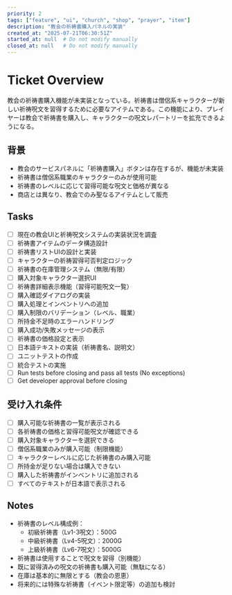 ```yaml
---
priority: 2
tags: ["feature", "ui", "church", "shop", "prayer", "item"]
description: "教会の祈祷書購入パネルの実装"
created_at: "2025-07-21T06:30:51Z"
started_at: null  # Do not modify manually
closed_at: null   # Do not modify manually
---
```


# Ticket Overview

教会の祈祷書購入機能が未実装となっている。祈祷書は僧侶系キャラクターが新しい祈祷呪文を習得するために必要なアイテムである。この機能により、プレイヤーは教会で祈祷書を購入し、キャラクターの呪文レパートリーを拡充できるようになる。

## 背景
- 教会のサービスパネルに「祈祷書購入」ボタンは存在するが、機能が未実装
- 祈祷書は僧侶系職業のキャラクターのみが使用可能
- 祈祷書のレベルに応じて習得可能な呪文と価格が異なる
- 商店とは異なり、教会でのみ聖なるアイテムとして販売

## Tasks

- [ ] 現在の教会UIと祈祷呪文システムの実装状況を調査
- [ ] 祈祷書アイテムのデータ構造設計
- [ ] 祈祷書リストUIの設計と実装
- [ ] キャラクターの祈祷習得可否判定ロジック
- [ ] 祈祷書の在庫管理システム（無限/有限）
- [ ] 購入対象キャラクター選択UI
- [ ] 祈祷書詳細表示機能（習得可能呪文一覧）
- [ ] 購入確認ダイアログの実装
- [ ] 購入処理とインベントリへの追加
- [ ] 購入制限のバリデーション（レベル、職業）
- [ ] 所持金不足時のエラーハンドリング
- [ ] 購入成功/失敗メッセージの表示
- [ ] 祈祷書の価格設定と表示
- [ ] 日本語テキストの実装（祈祷書名、説明文）
- [ ] ユニットテストの作成
- [ ] 統合テストの実施
- [ ] Run tests before closing and pass all tests (No exceptions)
- [ ] Get developer approval before closing

## 受け入れ条件
- [ ] 購入可能な祈祷書の一覧が表示される
- [ ] 各祈祷書の価格と習得可能呪文が確認できる
- [ ] 購入対象キャラクターを選択できる
- [ ] 僧侶系職業のみが購入可能（制限機能）
- [ ] キャラクターレベルに応じた祈祷書のみ購入可能
- [ ] 所持金が足りない場合は購入できない
- [ ] 購入した祈祷書がインベントリに追加される
- [ ] すべてのテキストが日本語で表示される

## Notes

- 祈祷書のレベル構成例：
  - 初級祈祷書（Lv1-3呪文）：500G
  - 中級祈祷書（Lv4-5呪文）：2000G
  - 上級祈祷書（Lv6-7呪文）：5000G
- 祈祷書は使用することで呪文を習得（別機能）
- 既に習得済みの呪文の祈祷書も購入可能（無駄になる）
- 在庫は基本的に無限とする（教会の恩恵）
- 将来的には特殊な祈祷書（イベント限定等）の追加も検討
